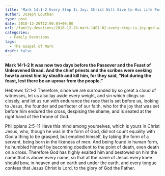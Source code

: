 ```yaml
---
title: 'Mark 14:1-2 Every Step Is Joy: Christ Will Give Up His Life For Us'
author: Joseph Louthan
type: post
date: 2018-12-26T12:00:04+00:00
url: /family-devotions/2018-12-26-mark-1401-02-every-step-is-joy-god-will-give-his-life-up.md/
categories:
  - Family Devotions
tags:
  - The Gospel of Mark
draft: false
---
```

**Mark 14:1–2 It was now two days before the Passover and the Feast of Unleavened Bread. And the chief priests and the scribes were seeking how to arrest him by stealth and kill him, for they said, “Not during the feast, lest there be an uproar from the people.”**

Hebrews 12:1–2 Therefore, since we are surrounded by so great a cloud of witnesses, let us also lay aside every weight, and sin which clings so closely, and let us run with endurance the race that is set before us, looking to Jesus, the founder and perfecter of our faith, who for the joy that was set before him endured the cross, despising the shame, and is seated at the right hand of the throne of God.

Philippians 2:5–11 Have this mind among yourselves, which is yours in Christ Jesus, who, though he was in the form of God, did not count equality with God a thing to be grasped, but emptied himself, by taking the form of a servant, being born in the likeness of men. And being found in human form, he humbled himself by becoming obedient to the point of death, even death on a cross. Therefore God has highly exalted him and bestowed on him the name that is above every name, so that at the name of Jesus every knee should bow, in heaven and on earth and under the earth, and every tongue confess that Jesus Christ is Lord, to the glory of God the Father.